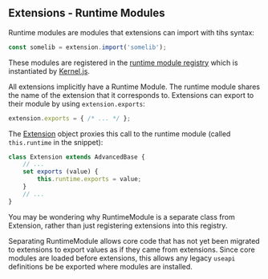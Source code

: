 ## Extensions - Runtime Modules

Runtime modules are modules that extensions can import with tihs syntax:

```javascript
const somelib = extension.import('somelib');
```

These modules are registered in the [runtime module registry](../../../src/extension/RuntimeModuleRegistry.js)
which is instantiated by [Kernel.js](../../../src/Kernel.js).

All extensions implicitly have a Runtime Module. The runtime module shares the name
of the extension that it corresponds to. Extensions can export to their module by
using `extension.exports`:

```javascript
extension.exports = { /* ... */ };
```

The [Extension](../../../src/Extension.js) object proxies this call to the
runtime module (called `this.runtime` in the snippet):

```javascript
class Extension extends AdvancedBase {
    // ...
    set exports (value) {
        this.runtime.exports = value;
    }
    // ...
}
```

You may be wondering why RuntimeModule is a separate class from Extension,
rather than just registering extensions into this registry.

Separating RuntimeModule allows core code that has not yet been migrated
to extensions to export values as if they came from extensions.
Since core modules are loaded before extensions, this allows any legacy
`useapi` definitions be be exported where modules are installed.
